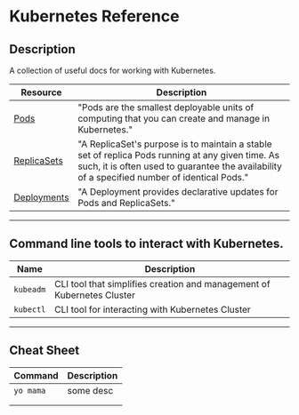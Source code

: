 # Kubernetes Reference

## Description
A collection of useful docs for working with Kubernetes.

| Resource | Description |
|---|---|
| [Pods](./Pods/Pods.md) | "Pods are the smallest deployable units of computing that you can create and manage in Kubernetes." |
| [ReplicaSets](./ReplicaSets/ReplicaSet.md) | "A ReplicaSet's purpose is to maintain a stable set of replica Pods running at any given time. As such, it is often used to guarantee the availability of a specified number of identical Pods." |
| [Deployments](./Deployments/Deployment.md) | "A Deployment provides declarative updates for Pods and ReplicaSets." |

---
## Command line tools to interact with Kubernetes.

| Name | Description |
|---|---|
| `kubeadm` | CLI tool that simplifies creation and management of Kubernetes Cluster |
| `kubectl` | CLI tool for interacting with Kubernetes Cluster

---
## Cheat Sheet

| Command | Description |
|---|---|
| `yo mama` | some desc  |
|   |   |
|   |   |